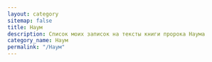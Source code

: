 ```yaml
---
layout: category
sitemap: false
title: Наум
description: Список моих записок на тексты книги пророка Наума
category_name: Наум
permalink: "/Наум"
---
```

